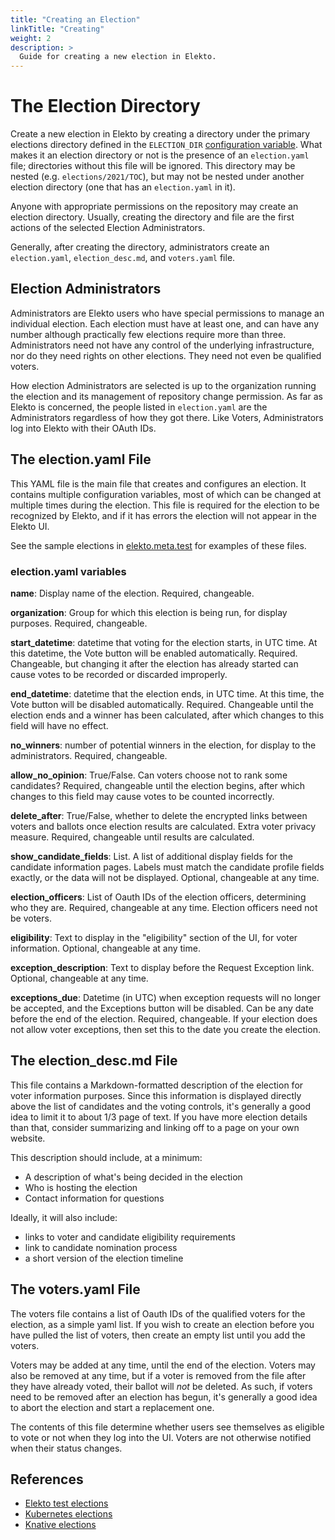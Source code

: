 ```yaml
---
title: "Creating an Election"
linkTitle: "Creating"
weight: 2
description: >
  Guide for creating a new election in Elekto.
---
```


# The Election Directory

Create a new election in Elekto by creating a directory under the primary elections directory defined in the `ELECTION_DIR` [configuration variable](). What makes it an election directory or not is the presence of an `election.yaml` file; directories without this file will be ignored. This directory may be nested (e.g. `elections/2021/TOC`), but may not be nested under another election directory (one that has an `election.yaml` in it).

Anyone with appropriate permissions on the repository may create an election directory. Usually, creating the directory and file are the first actions of the selected Election Administrators.

Generally, after creating the directory, administrators create an `election.yaml`, `election_desc.md`, and `voters.yaml` file.  

## Election Administrators

Administrators are Elekto users who have special permissions to manage an individual election. Each election must have at least one, and can have any number although practically few elections require more than three. Administrators need not have any control of the underlying infrastructure, nor do they need rights on other elections. They need not even be qualified voters.

How election Administrators are selected is up to the organization running the election and its management of repository change permission.  As far as Elekto is concerned, the people listed in `election.yaml` are the Administrators regardless of how they got there.  Like Voters, Administrators log into Elekto with their OAuth IDs.

## The election.yaml File

This YAML file is the main file that creates and configures an election.  It contains multiple configuration variables, most of which can be changed at multiple times during the election. This file is required for the election to be recognized by Elekto, and if it has errors the election will not appear in the Elekto UI.

See the sample elections in [elekto.meta.test](https://github.com/elekto-io/elekto.meta.test/tree/main/elections) for examples of these files.

### election.yaml variables

**name**: Display name of the election. Required, changeable.

**organization**: Group for which this election is being run, for display purposes.  Required, changeable.

**start_datetime**: datetime that voting for the election starts, in UTC time.  At this datetime, the Vote button will be enabled automatically.  Required.  Changeable, but changing it after the election has already started can cause votes to be recorded or discarded improperly.

**end_datetime**: datetime that the election ends, in UTC time. At this time, the Vote button will be disabled automatically. Required.  Changeable until the election ends and a winner has been calculated, after which changes to this field will have no effect.

**no_winners**: number of potential winners in the election, for display to the administrators.  Required, changeable.

**allow_no_opinion**: True/False.  Can voters choose not to rank some candidates?  Required, changeable until the election begins, after which changes to this field may cause votes to be counted incorrectly.

**delete_after**: True/False, whether to delete the encrypted links between voters and ballots once election results are calculated.  Extra voter privacy measure.  Required, changeable until results are calculated.

**show_candidate_fields**: List.  A list of additional display fields for the candidate information pages.  Labels must match the candidate profile fields exactly, or the data will not be displayed.  Optional, changeable at any time.

**election_officers**: List of Oauth IDs of the election officers, determining who they are.  Required, changeable at any time.  Election officers need not be voters.

**eligibility**: Text to display in the "eligibility" section of the UI, for voter information. Optional, changeable at any time.

**exception_description**: Text to display before the Request Exception link. Optional, changeable at any time.

**exceptions_due**: Datetime (in UTC) when exception requests will no longer be accepted, and the Exceptions button will be disabled.  Can be any date before the end of the election. Required, changeable.  If your election does not allow voter exceptions, then set this to the date you create the election.

## The election_desc.md File

This file contains a Markdown-formatted description of the election for voter information purposes.  Since this information is displayed directly above the list of candidates and the voting controls, it's generally a good idea to limit it to about 1/3 page of text.  If you have more election details than that, consider summarizing and linking off to a page on your own website.

This description should include, at a minimum:

* A description of what's being decided in the election
* Who is hosting the election
* Contact information for questions

Ideally, it will also include:

* links to voter and candidate eligibility requirements
* link to candidate nomination process
* a short version of the election timeline

## The voters.yaml File

The voters file contains a list of Oauth IDs of the qualified voters for the election, as a simple yaml list.  If you wish to create an election before you have pulled the list of voters, then create an empty list until you add the voters.

Voters may be added at any time, until the end of the election.  Voters may also be removed at any time, but if a voter is removed from the file after they have already voted, their ballot will *not* be deleted. As such, if voters need to be removed after an election has begun, it's generally a good idea to abort the election and start a replacement one.

The contents of this file determine whether users see themselves as eligible to vote or not when they log into the UI.  Voters are not otherwise notified when their status changes.

## References

* [Elekto test elections]()
* [Kubernetes elections]()
* [Knative elections]()
